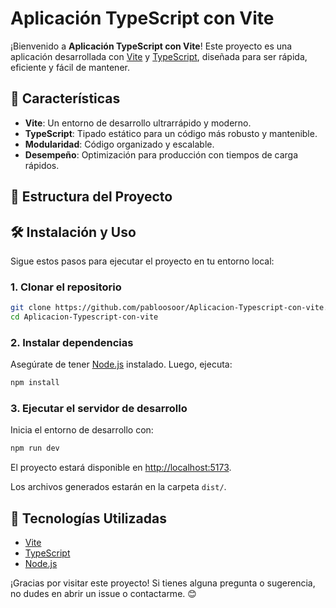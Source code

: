 # Aplicación TypeScript con Vite

¡Bienvenido a **Aplicación TypeScript con Vite**! Este proyecto es una aplicación desarrollada con [Vite](https://vitejs.dev/) y [TypeScript](https://www.typescriptlang.org/), diseñada para ser rápida, eficiente y fácil de mantener.

## 🚀 Características

- **Vite**: Un entorno de desarrollo ultrarrápido y moderno.
- **TypeScript**: Tipado estático para un código más robusto y mantenible.
- **Modularidad**: Código organizado y escalable.
- **Desempeño**: Optimización para producción con tiempos de carga rápidos.

## 📂 Estructura del Proyecto


## 🛠️ Instalación y Uso

Sigue estos pasos para ejecutar el proyecto en tu entorno local:

### 1. Clonar el repositorio
```bash
git clone https://github.com/pabloosoor/Aplicacion-Typescript-con-vite.git
cd Aplicacion-Typescript-con-vite
```

### 2. Instalar dependencias
Asegúrate de tener [Node.js](https://nodejs.org/) instalado. Luego, ejecuta:
```bash
npm install
```

### 3. Ejecutar el servidor de desarrollo
Inicia el entorno de desarrollo con:
```bash
npm run dev
```

El proyecto estará disponible en [http://localhost:5173](http://localhost:5173).


Los archivos generados estarán en la carpeta `dist/`.

## 🌟 Tecnologías Utilizadas

- [Vite](https://vitejs.dev/)
- [TypeScript](https://www.typescriptlang.org/)
- [Node.js](https://nodejs.org/)



¡Gracias por visitar este proyecto! Si tienes alguna pregunta o sugerencia, no dudes en abrir un issue o contactarme. 😊
